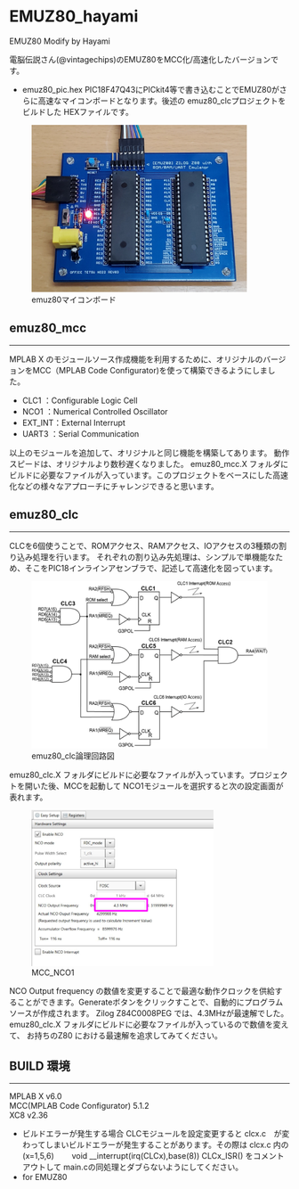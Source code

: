 # EMUZ80_hayami
EMUZ80 Modify by Hayami

電脳伝説さん(@vintagechips)のEMUZ80をMCC化/高速化したバージョンです。
* emuz80_pic.hex 
PIC18F47Q43にPICkit4等で書き込むことでEMUZ80がさらに高速なマイコンボードとなります。後述の emuz80_clcプロジェクトをビルドした HEXファイルです。
<figure>
    <img height=300 src="imgs/emuz80_1.jpg" caption="XXXXXX">
    <figcaption>emuz80マイコンボード</figcaption>
</figure>

## emuz80_mcc
---
MPLAB X のモジュールソース作成機能を利用するために、オリジナルのバージョンをMCC（MPLAB Code Configurator)を使って構築できるようにしました。
* CLC1     ：Configurable Logic Cell
* NCO1     ：Numerical Controlled Oscillator
* EXT_INT：External Interrupt
* UART3    ：Serial Communication

以上のモジュールを追加して、オリジナルと同じ機能を構築してあります。
動作スピードは、オリジナルより数秒遅くなりました。
emuz80_mcc.X フォルダにビルドに必要なファイルが入っています。このプロジェクトをベースにした高速化などの様々なアプローチにチャレンジできると思います。

## emuz80_clc
---
CLCを6個使うことで、ROMアクセス、RAMアクセス、IOアクセスの3種類の割り込み処理を行います。
それぞれの割り込み先処理は、シンプルで単機能なため、そこをPIC18インラインアセンブラで、記述して高速化を図っています。
<figure>
    <img height=300 src="imgs/CLC1_6.png" caption="XXXXXX">
    <figcaption>emuz80_clc論理回路図</figcaption>
</figure>
emuz80_clc.X フォルダにビルドに必要なファイルが入っています。プロジェクトを開いた後、MCCを起動して NCO1モジュールを選択すると次の設定画面が表れます。
<figure>
    <img height=280 src="imgs/mcc_nco.jpg" caption="XXXXXX">
    <figcaption>MCC_NCO1</figcaption>
</figure>
NCO Output frequency の数値を変更することで最適な動作クロックを供給することができます。Generateボタンをクリックすことで、自動的にプログラムソースが作成されます。
Zilog Z84C0008PEG では、4.3MHzが最速解でした。
emuz80_clc.X フォルダにビルドに必要なファイルが入っているので数値を変えて、
お持ちのZ80 における最速解を追求してみてください。

## BUILD 環境
---
MPLAB X v6.0  
MCC(MPLAB Code Configurator) 5.1.2  
XC8 v2.36
* ビルドエラーが発生する場合
  CLCモジュールを設定変更すると clcx.c　が変わってしまいビルドエラーが発生することがあります。その際は clcx.c 内の(x=1,5,6)
　　void __interrupt(irq(CLCx),base(8)) CLCx_ISR()
  をコメントアウトして main.cの同処理とダブらないようにしてください。
* for EMUZ80

